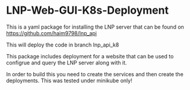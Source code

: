# LNP-Web-GUI-K8s-Deployment
This is a yaml package for installing the LNP server that can be found on https://github.com/haim9798/lnp_api

This will deploy the code in branch lnp_api_k8

This package includes deployment for a website that can be used to configrue and query the LNP server along with it.

In order to build this you need to create the services and then create the deployments.
This was tested under minikube only!